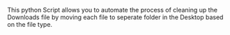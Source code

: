 This python Script allows you to automate the process of cleaning up the Downloads file by moving each file to seperate folder in the Desktop based on the file type.
